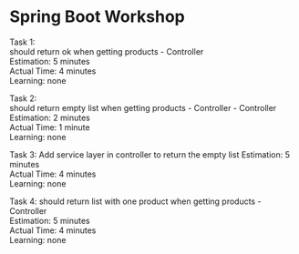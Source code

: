 # Spring Boot Workshop

Task 1:  
should return ok when getting products - Controller  
Estimation: 5 minutes  
Actual Time: 4 minutes  
Learning: none

Task 2:  
should return empty list when getting products - Controller - Controller  
Estimation: 2 minutes  
Actual Time: 1 minute  
Learning: none

Task 3:
Add service layer in controller to return the empty list 
Estimation: 5 minutes  
Actual Time: 4 minutes  
Learning: none

Task 4:
should return list with one product when getting products - Controller  
Estimation: 5 minutes  
Actual Time: 4 minutes  
Learning: none